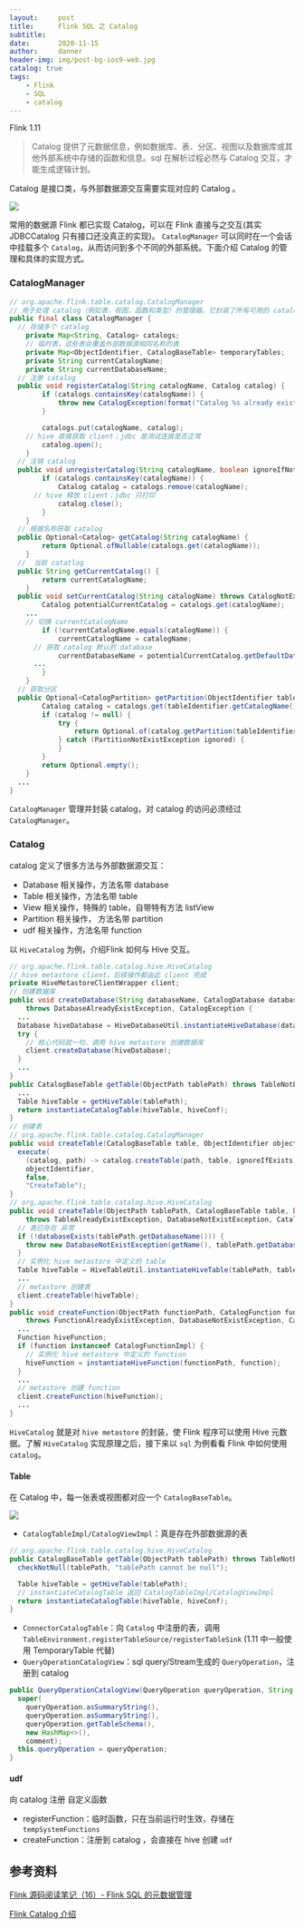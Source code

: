 ```yaml
---
layout:     post
title:      Flink SQL 之 Catalog
subtitle:   
date:       2020-11-15
author:     danner
header-img: img/post-bg-ios9-web.jpg
catalog: true
tags:
    - Flink
    - SQL
    - catalog
---
```


Flink 1.11

> Catalog 提供了元数据信息，例如数据库、表、分区、视图以及数据库或其他外部系统中存储的函数和信息。sql 在解析过程必然与 Catalog 交互，才能生成逻辑计划。

Catalog 是接口类，与外部数据源交互需要实现对应的 Catalog 。

![](https://vendanner.github.io/img/Flink/catalog.jpg)

常用的数据源 Flink 都已实现 Catalog，可以在 Flink 直接与之交互(其实 JDBCCatalog 只有接口还没真正的实现)。 `CatalogManager` 可以同时在一个会话中挂载多个 `Catalog`，从而访问到多个不同的外部系统。下面介绍 Catalog 的管理和具体的实现方式。

### CatalogManager

``` java
// org.apache.flink.table.catalog.CatalogManager
// 用于处理 catalog（例如表，视图，函数和类型）的管理器。它封装了所有可用的 catalog 并存储临时对象
public final class CatalogManager {
  // 存储多个 catalog
	private Map<String, Catalog> catalogs;
	// 临时表，这些表会覆盖外部数据源相同名称的表
	private Map<ObjectIdentifier, CatalogBaseTable> temporaryTables;
	private String currentCatalogName;
	private String currentDatabaseName;
  // 注册 catalog
  public void registerCatalog(String catalogName, Catalog catalog) {
		if (catalogs.containsKey(catalogName)) {
			throw new CatalogException(format("Catalog %s already exists.", catalogName));
		}

		catalogs.put(catalogName, catalog);
    // hive 直接获取 client；jdbc 是测试连接是否正常
		catalog.open();
	}
  // 注销 catalog
  public void unregisterCatalog(String catalogName, boolean ignoreIfNotExists) {
		if (catalogs.containsKey(catalogName)) {
			Catalog catalog = catalogs.remove(catalogName);
      // hive 释放 client；jdbc 只打印
			catalog.close();
		}
	}
  // 根据名称获取 catalog
  public Optional<Catalog> getCatalog(String catalogName) {
		return Optional.ofNullable(catalogs.get(catalogName));
	}
  //  当前 catatlog
  public String getCurrentCatalog() {
		return currentCatalogName;
	}
  public void setCurrentCatalog(String catalogName) throws CatalogNotExistException {
		Catalog potentialCurrentCatalog = catalogs.get(catalogName);
    ...
    // 切换 currentCatalogName
		if (!currentCatalogName.equals(catalogName)) {
			currentCatalogName = catalogName;
      // 获取 catalog 默认的 database
			currentDatabaseName = potentialCurrentCatalog.getDefaultDatabase();
      ...
		}
	}
  // 获取分区
  public Optional<CatalogPartition> getPartition(ObjectIdentifier tableIdentifier, CatalogPartitionSpec partitionSpec) {
		Catalog catalog = catalogs.get(tableIdentifier.getCatalogName());
		if (catalog != null) {
			try {
				return Optional.of(catalog.getPartition(tableIdentifier.toObjectPath(), partitionSpec));
			} catch (PartitionNotExistException ignored) {
			}
		}
		return Optional.empty();
	}
  ...
}
```

`CatalogManager` 管理并封装 catalog，对 catalog 的访问必须经过 `CatalogManager`。

### Catalog

catalog 定义了很多方法与外部数据源交互：

- Database 相关操作，方法名带 database
- Table 相关操作，方法名带 table
- View 相关操作，特殊的 table，自带特有方法 listView
- Partition 相关操作， 方法名带 partition
- udf 相关操作，方法名带 function

以 `HiveCatalog` 为例，介绍Flink 如何与 Hive 交互。

```java
// org.apache.flink.table.catalog.hive.HiveCatalog
// hive metastore client，后续操作都由此 client 完成
private HiveMetastoreClientWrapper client;
// 创建数据库
public void createDatabase(String databaseName, CatalogDatabase database, boolean ignoreIfExists)
    throws DatabaseAlreadyExistException, CatalogException {
  ...
  Database hiveDatabase = HiveDatabaseUtil.instantiateHiveDatabase(databaseName, database);
  try {
    // 核心代码就一句，调用 hive metastore 创建数据库
    client.createDatabase(hiveDatabase);
  } 
  ...
}
public CatalogBaseTable getTable(ObjectPath tablePath) throws TableNotExistException, CatalogException {
  ...
  Table hiveTable = getHiveTable(tablePath);
  return instantiateCatalogTable(hiveTable, hiveConf);
}
// 创建表
// org.apache.flink.table.catalog.CatalogManager
public void createTable(CatalogBaseTable table, ObjectIdentifier objectIdentifier, boolean ignoreIfExists) {
  execute(
    (catalog, path) -> catalog.createTable(path, table, ignoreIfExists),
    objectIdentifier,
    false,
    "CreateTable");
}
// org.apache.flink.table.catalog.hive.HiveCatalog
public void createTable(ObjectPath tablePath, CatalogBaseTable table, boolean ignoreIfExists)
    throws TableAlreadyExistException, DatabaseNotExistException, CatalogException {
  // 表已存在 异常
  if (!databaseExists(tablePath.getDatabaseName())) {
    throw new DatabaseNotExistException(getName(), tablePath.getDatabaseName());
  }
  // 实例化 hive metastore 中定义的 table 
  Table hiveTable = HiveTableUtil.instantiateHiveTable(tablePath, table, hiveConf);
  ...
  // metastore 创建表
  client.createTable(hiveTable);
}
public void createFunction(ObjectPath functionPath, CatalogFunction function, boolean ignoreIfExists)
    throws FunctionAlreadyExistException, DatabaseNotExistException, CatalogException {
  ...
  Function hiveFunction;
  if (function instanceof CatalogFunctionImpl) {
    // 实例化 hive metastore 中定义的 function
    hiveFunction = instantiateHiveFunction(functionPath, function);
  }
  ...
  // metastore 创建 function
  client.createFunction(hiveFunction);
  ...
}

```

`HiveCatalog` 就是对 `hive metastore` 的封装，使 Flink 程序可以使用 Hive 元数据。了解 `HiveCatalog` 实现原理之后，接下来以 `sql` 为例看看 Flink 中如何使用 `catalog`。 

#### Table

在 Catalog 中，每一张表或视图都对应一个 `CatalogBaseTable`。

![](https://vendanner.github.io/img/Flink/CatalogBaseTable.jpg)

- `CatalogTableImpl/CatalogViewImpl`：真是存在外部数据源的表

```java
// org.apache.flink.table.catalog.hive.HiveCatalog
public CatalogBaseTable getTable(ObjectPath tablePath) throws TableNotExistException, CatalogException {
  checkNotNull(tablePath, "tablePath cannot be null");

  Table hiveTable = getHiveTable(tablePath);
  // instantiateCatalogTable 返回 CatalogTableImpl/CatalogViewImpl
  return instantiateCatalogTable(hiveTable, hiveConf);
}
```

- `ConnectorCatalogTable`：向 `Catalog` 中注册的表，调用 `TableEnvironment.registerTableSource/registerTableSink` (1.11 中一般使用 TemporaryTable 代替)
- `QueryOperationCatalogView`：sql query/Stream生成的 `QueryOperation`，注册到 catalog 

```java
public QueryOperationCatalogView(QueryOperation queryOperation, String comment) {
  super(
    queryOperation.asSummaryString(),
    queryOperation.asSummaryString(),
    queryOperation.getTableSchema(),
    new HashMap<>(),
    comment);
  this.queryOperation = queryOperation;
}
```

#### udf

向 catalog 注册 自定义函数

- registerFunction：临时函数，只在当前运行时生效，存储在 `tempSystemFunctions`
- createFunction：注册到 catalog ，会直接在 hive 创建 `udf`





## 参考资料

[Flink 源码阅读笔记（16）- Flink SQL 的元数据管理](https://blog.jrwang.me/2019/2019-09-12-flink-sourcecode-sql-catalog/)

[Flink Catalog 介绍](http://legendtkl.com/2020/07/26/flink-catalog/)